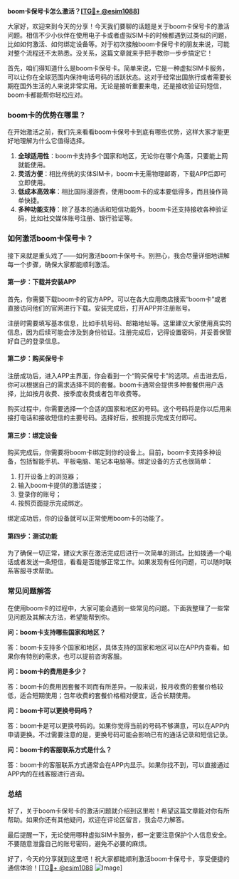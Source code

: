 **boom卡保号卡怎么激活？[[TG💪+ @esim1088](https://t.me/s/esim1088)]**

大家好，欢迎来到今天的分享！今天我们要聊的话题是关于boom卡保号卡的激活问题。相信不少小伙伴在使用电子卡或者虚拟SIM卡的时候都遇到过类似的问题，比如如何激活、如何绑定设备等。对于初次接触boom卡保号卡的朋友来说，可能对整个流程还不太熟悉。没关系，这篇文章就来手把手教你一步步搞定它！

首先，咱们得知道什么是boom卡保号卡。简单来说，它是一种虚拟SIM卡服务，可以让你在全球范围内保持电话号码的活跃状态。这对于经常出国旅行或者需要长期在国外生活的人来说非常实用。无论是接听重要来电，还是接收验证码短信，boom卡都能帮你轻松应对。

### boom卡的优势在哪里？

在开始激活之前，我们先来看看boom卡保号卡到底有哪些优势，这样大家才能更好地理解为什么它值得选择。

1. **全球适用性**：boom卡支持多个国家和地区，无论你在哪个角落，只要能上网就能使用。
2. **灵活方便**：相比传统的实体SIM卡，boom卡无需物理邮寄，下载APP后即可立即使用。
3. **低成本高效率**：相比国际漫游费，使用boom卡的成本要低得多，而且操作简单快捷。
4. **多种功能支持**：除了基本的通话和短信功能外，boom卡还支持接收各种验证码，比如社交媒体账号注册、银行验证等。

### 如何激活boom卡保号卡？

接下来就是重头戏了——如何激活boom卡保号卡。别担心，我会尽量详细地讲解每一个步骤，确保大家都能顺利激活。

#### 第一步：下载并安装APP

首先，你需要下载boom卡的官方APP。可以在各大应用商店搜索“boom卡”或者直接访问他们的官网进行下载。安装完成后，打开APP并注册账号。

注册时需要填写基本信息，比如手机号码、邮箱地址等。这里建议大家使用真实的信息，因为后续可能会涉及到身份验证。注册完成后，记得设置密码，并妥善保管好自己的登录信息。

#### 第二步：购买保号卡

注册成功后，进入APP主界面，你会看到一个“购买保号卡”的选项。点击进去后，你可以根据自己的需求选择不同的套餐。boom卡通常会提供多种套餐供用户选择，比如按月收费、按季度收费或者包年收费等。

购买过程中，你需要选择一个合适的国家和地区的号码。这个号码将是你以后用来接打电话和接收短信的主要号码。选择好后，按照提示完成支付即可。

#### 第三步：绑定设备

购买完成后，你需要将boom卡绑定到你的设备上。目前，boom卡支持多种设备，包括智能手机、平板电脑、笔记本电脑等。绑定设备的方式也很简单：

1. 打开设备上的浏览器；
2. 输入boom卡提供的激活链接；
3. 登录你的账号；
4. 按照页面提示完成绑定。

绑定成功后，你的设备就可以正常使用boom卡的功能了。

#### 第四步：测试功能

为了确保一切正常，建议大家在激活完成后进行一次简单的测试。比如拨通一个电话或者发送一条短信，看看是否能够正常工作。如果发现有任何问题，可以随时联系客服寻求帮助。

### 常见问题解答

在使用boom卡的过程中，大家可能会遇到一些常见的问题。下面我整理了一些常见问题及其解决方法，希望能帮到你。

**问：boom卡支持哪些国家和地区？**

答：boom卡支持多个国家和地区，具体支持的国家和地区可以在APP内查看。如果你有特别的需求，也可以提前咨询客服。

**问：boom卡的费用是多少？**

答：boom卡的费用因套餐不同而有所差异。一般来说，按月收费的套餐价格较低，适合短期使用；包年收费的套餐价格相对便宜，适合长期使用。

**问：boom卡可以更换号码吗？**

答：boom卡是可以更换号码的。如果你觉得当前的号码不够满意，可以在APP内申请更换。不过需要注意的是，更换号码可能会影响已有的通话记录和短信记录。

**问：boom卡的客服联系方式是什么？**

答：boom卡的客服联系方式通常会在APP内显示。如果你找不到，可以直接通过APP内的在线客服进行咨询。

### 总结

好了，关于boom卡保号卡的激活问题就介绍到这里啦！希望这篇文章能对你有所帮助。如果你还有其他疑问，欢迎在评论区留言，我会尽力解答。

最后提醒一下，无论使用哪种虚拟SIM卡服务，都一定要注意保护个人信息安全。不要随意泄露自己的账号密码，避免不必要的麻烦。

好了，今天的分享就到这里吧！祝大家都能顺利激活boom卡保号卡，享受便捷的通信体验！[[TG💪+ @esim1088](https://t.me/s/esim1088) ![Image](https://i.postimg.cc/4NQfJmqS/Snipaste-2025-05-13-00-14-12.png)]